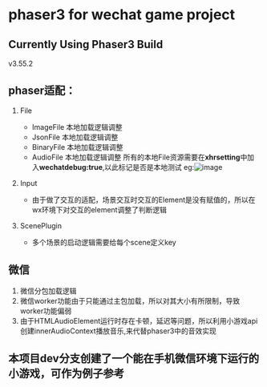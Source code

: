 # phaser3 for wechat game project
## Currently Using Phaser3 Build
v3.55.2
## phaser适配：
1. File
   - ImageFile 本地加载逻辑调整
   - JsonFile 本地加载逻辑调整
   - BinaryFile 本地加载逻辑调整
   - AudioFile 本地加载逻辑调整
   所有的本地File资源需要在**xhrsetting**中加入**wechatdebug:true**,以此标记是否是本地测试
   eg:![image](https://user-images.githubusercontent.com/18412751/201629038-29753f72-5e9a-42e4-bc14-823da8962ae4.png)

2. Input
   - 由于做了交互的适配，场景交互时交互的Element是没有赋值的，所以在wx环境下对交互的element调整了判断逻辑
3. ScenePlugin
   - 多个场景的启动逻辑需要给每个scene定义key
## 微信
1. 微信分包加载逻辑
2. 微信worker功能由于只能通过主包加载，所以对其大小有所限制，导致worker功能偏弱
3. 由于HTMLAudioElement运行时存在卡顿，延迟等问题，所以利用小游戏api创建innerAudioContext播放音乐,来代替phaser3中的音效实现

## 本项目dev分支创建了一个能在手机微信环境下运行的小游戏，可作为例子参考
